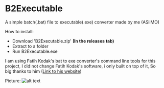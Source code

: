 # B2Executable

A simple batch(.bat) file to executable(.exe) converter made by me (ASiiMO)

How to install:
- Download 'B2Executable.zip' **(In the releases tab)**
- Extract to a folder
- Run B2Executable.exe


I am using Fatih Kodak's bat to exe converter's command line tools for this project,
I did not change Fatih Kodak's software, i only built on top of it,
So big thanks to him ([Link to his website](http://www.f2ko.de/en/b2e.php))


Picture:
![alt text](https://i.imgur.com/Mx9aPzM.png)
